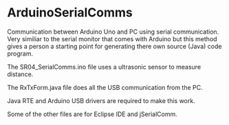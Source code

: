 # ArduinoSerialComms
Communication between Arduino Uno and PC using serial communication.  Very similiar to the serial monitor that comes with Arduino but this method gives a person a starting point for generating there own source (Java) code program.

The SR04_SerialComms.ino file uses a ultrasonic sensor to measure distance.

The RxTxForm.java file does all the USB communication from the PC.

Java RTE and Arduino USB drivers are required to make this work.

Some of the other files are for Eclipse IDE and jSerialComm.
